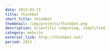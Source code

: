 ```yaml
---
date: 2013-03-15
title: thinkbot
short_title: thinkbot
thumbnail: /img/projects/thinkbot.png
description: Scientific computing, simplified
category: website
exterior_link: http://thinkbot.net/
period: 2013 -
---
```

